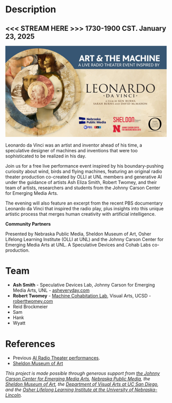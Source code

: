# Description

<h2> <<< STREAM HERE >>> 1730-1900 CST. January 23, 2025 </h2>

![alt text](images/davinci.png)

Leonardo da Vinci was an artist and inventor ahead of his time, a speculative designer of machines and inventions that were too sophisticated to be realized in his day.

Join us for a free live performance event inspired by his boundary-pushing curiosity about wind, birds and flying machines, featuring an original radio theater production co-created by OLLI at UNL members and generative AI under the guidance of artists Ash Eliza Smith, Robert Twomey, and their team of artists, researchers and students from the Johnny Carson Center for Emerging Media Arts.

The evening will also feature an excerpt from the recent PBS documentary Leonardo da Vinci that inspired the radio play, plus insights into this unique artistic process that merges human creativity with artificial intelligence.

**Community Partners**

Presented by Nebraska Public Media, Sheldon Museum of Art, Osher Lifelong Learning Institute (OLLI at UNL) and the Johnny Carson Center for Emerging Media Arts at UNL. A Speculative Devices and Cohab Labs co-production.

# Team
- **Ash Smith** - Speculative Devices Lab, Johnny Carson for Emerging Media Arts, UNL - [asheveryday.com](https://asheveryday.com/)<br>
- **Robert Twomey** - [Machine Cohabitation Lab](http://cohab-lab.net), Visual Arts, UCSD - [roberttwomey.com](https://roberttwomey.com)<br>
- Reid Brockmeier
- Sam
- Hank
- Wyatt

# References
- Previous [AI Radio Theater performances](all_episodes.md).
- [Sheldon Museum of Art](https://sheldonartmuseum.org/art-and-machine-live-radio-theater-event-inspired-leonardo-da-vinci/)

_This project is made possible through generous support from [the Johnny Carson Center for Emerging Media Arts](https://carsoncenter.unl.edu/), [Nebraska Public Media](https://nebraskapublicmedia.org/en/watch/community-engagement/leonardo-da-vinci/), the [Sheldon Museum of Art](https://sheldonartmuseum.org/), the [Department of Visual Arts at UC San Diego](https://visarts.ucsd.edu/), and the [Osher Lifelong Learning Institute at the University of Nebraska-Lincoln](https://olli.unl.edu/)._
